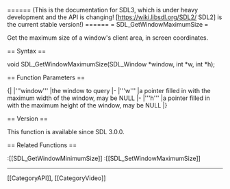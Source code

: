 ====== (This is the documentation for SDL3, which is under heavy development and the API is changing! [https://wiki.libsdl.org/SDL2/ SDL2] is the current stable version!) ======
= SDL_GetWindowMaximumSize =

Get the maximum size of a window's client area, in screen coordinates.

== Syntax ==

<syntaxhighlight lang='c'>
void SDL_GetWindowMaximumSize(SDL_Window *window, int *w, int *h);
</syntaxhighlight>

== Function Parameters ==

{|
|'''window'''
|the window to query
|-
|'''w'''
|a pointer filled in with the maximum width of the window, may be NULL
|-
|'''h'''
|a pointer filled in with the maximum height of the window, may be NULL
|}

== Version ==

This function is available since SDL 3.0.0.

== Related Functions ==

:[[SDL_GetWindowMinimumSize]]
:[[SDL_SetWindowMaximumSize]]

----
[[CategoryAPI]], [[CategoryVideo]]
<!-- #See the Style Guide for instructions on editing the footer. -->


